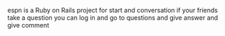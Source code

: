 espn is a Ruby on Rails project for start and conversation
if your friends take a question you can log in and go to questions and give answer and give comment
